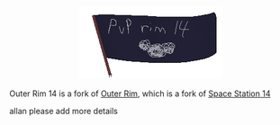 <p align="center"> <img alt="Space Station 14" src="https://raw.githubusercontent.com/PixelTheKermit/pvp-rim-14/master/Resources/Textures/Logo/logo.png" /></p>

Outer Rim 14 is a fork of [Outer Rim](https://github.com/moonheart08/outer-rim-14), which is a fork of [Space Station 14](https://spacestation14.io/)

allan please add more details
